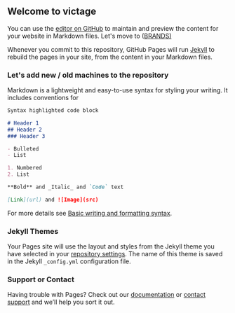 ## Welcome to victage

You can use the [editor on GitHub](https://github.com/victage/victage.github.io/edit/main/index.md) to maintain and preview the content for your website in Markdown files.
Let's move to ([BRANDS)](https://victage.github.io/brands)

Whenever you commit to this repository, GitHub Pages will run [Jekyll](https://jekyllrb.com/) to rebuild the pages in your site, from the content in your Markdown files.

### Let's add new / old machines to the repository

Markdown is a lightweight and easy-to-use syntax for styling your writing. It includes conventions for

```markdown
Syntax highlighted code block

# Header 1
## Header 2
### Header 3

- Bulleted
- List

1. Numbered
2. List

**Bold** and _Italic_ and `Code` text

[Link](url) and ![Image](src)
```

For more details see [Basic writing and formatting syntax](https://docs.github.com/en/github/writing-on-github/getting-started-with-writing-and-formatting-on-github/basic-writing-and-formatting-syntax).

### Jekyll Themes

Your Pages site will use the layout and styles from the Jekyll theme you have selected in your [repository settings](https://github.com/victage/victage.github.io/settings/pages). The name of this theme is saved in the Jekyll `_config.yml` configuration file.

### Support or Contact

Having trouble with Pages? Check out our [documentation](https://docs.github.com/categories/github-pages-basics/) or [contact support](https://support.github.com/contact) and we’ll help you sort it out.

